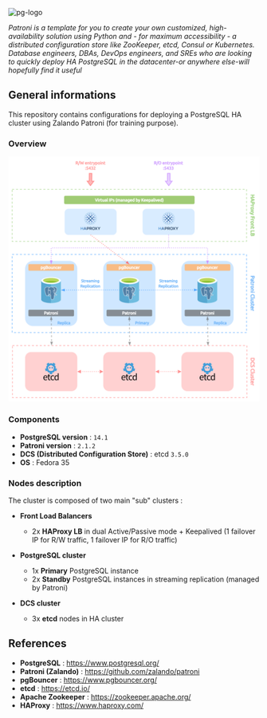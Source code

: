 <p><img src="https://icon-library.com/images/postgresql-icon/postgresql-icon-20.jpg" alt="pg-logo" title="pg" align="top" height=220 /></p>

*Patroni is a template for you to create your own customized, high-availability solution using Python and - for maximum accessibility - a distributed configuration store like ZooKeeper, etcd, Consul or Kubernetes. Database engineers, DBAs, DevOps engineers, and SREs who are looking to quickly deploy HA PostgreSQL in the datacenter-or anywhere else-will hopefully find it useful*

## General informations

This repository contains configurations for deploying a PostgreSQL HA cluster using Zalando Patroni (for training purpose).

### Overview

![Patroni cluster](docs/patroni-18122021-1.png)

### Components

  - **PostgreSQL version** : `14.1`
  - **Patroni version** : `2.1.2`
  - **DCS (Distributed Configuration Store)** : etcd `3.5.0`
  - **OS** : Fedora 35

### Nodes description

The cluster is composed of two main "sub" clusters :

* **Front Load Balancers**
  - 2x **HAProxy LB** in dual Active/Passive mode + Keepalived (1 failover IP for R/W traffic, 1 failover IP for R/O traffic)

* **PostgreSQL cluster**
  - 1x **Primary** PostgreSQL instance
  - 2x **Standby** PostgreSQL instances in streaming replication (managed by Patroni)

* **DCS cluster**
  - 3x **etcd** nodes in HA cluster

## References

- **PostgreSQL** : https://www.postgresql.org/
- **Patroni (Zalando)** : https://github.com/zalando/patroni
- **pgBouncer** : https://www.pgbouncer.org/
- **etcd** : https://etcd.io/
- **Apache Zookeeper** : https://zookeeper.apache.org/
- **HAProxy** : https://www.haproxy.com/
